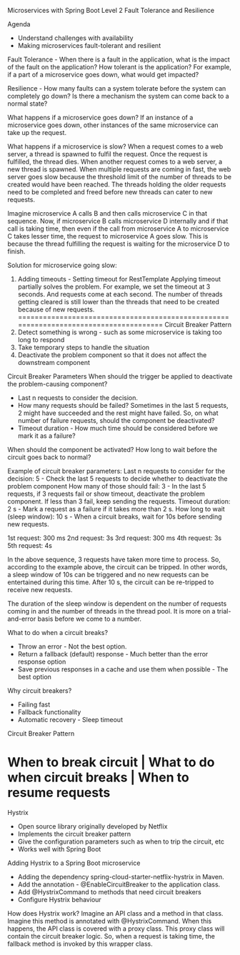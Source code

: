 Microservices with Spring Boot Level 2
Fault Tolerance and Resilience

Agenda
- Understand challenges with availability
- Making microservices fault-tolerant and resilient

Fault Tolerance - When there is a fault in the application, what is the impact of the fault on the application? How tolerant is the application? For example, if a part of a microservice goes down, what would get impacted?

Resilience - How many faults can a system tolerate before the system can completely go down? Is there a mechanism the system can come back to a normal state?

What happens if a microservice goes down?
If an instance of a microservice goes down, other instances of the same microservice can take up the request. 

What happens if a microservice is slow?
When a request comes to a web server, a thread is spawned to fulfil the request.
Once the request is fulfilled, the thread dies.
When another request comes to a web server, a new thread is spawned. 
When multiple requests are coming in fast, the web server goes slow because the threshold limit of the number of threads to be created would have been reached. The threads holding the older requests need to be completed and freed before new threads can cater to new requests.

Imagine microservice A calls B and then calls microservice C in that sequence. Now, if microservice B calls microservice D internally and if that call is taking time, then even if the call from microservice A to microservice C takes lesser time, the request to microservice A goes slow.  This is because the thread fulfilling the request is waiting for the microservice D to finish. 

Solution for microservice going slow:
1) Adding timeouts - Setting timeout for RestTemplate
   Applying timeout partially solves the problem. For example, we set the timeout at 3 seconds. And requests come at each second. The number of threads getting cleared is still lower than the threads that need to be created because of new requests.
======================================================================================
Circuit Breaker Pattern
1) Detect something is wrong - such as some microservice is taking too long to respond
2) Take temporary steps to handle the situation
3) Deactivate the problem component so that it does not affect the downstream component

Circuit Breaker Parameters
When should the trigger be applied to deactivate the problem-causing component?
- Last n requests to consider the decision.
- How many requests should be failed? Sometimes in the last 5 requests, 2 might have succeeded and the rest might have failed. So, on what number of failure requests, should the component be deactivated?
- Timeout duration - How much time should be considered before we mark it as a failure?

When should the component be activated?
How long to wait before the circuit goes back to normal?

Example of circuit breaker parameters:
Last n requests to consider for the decision: 5 - Check the last 5 requests to decide whether to deactivate the problem component
How many of those should fail: 3 - In the last 5 requests, if 3 requests fail or show timeout, deactivate the problem component. If less than 3 fail, keep sending the requests.
Timeout duration: 2 s - Mark a request as a failure if it takes more than 2 s.
How long to wait (sleep window): 10 s - When a circuit breaks, wait for 10s before sending new requests.

1st request: 300 ms
2nd request: 3s
3rd request: 300 ms
4th request: 3s
5th request: 4s

In the above sequence, 3 requests have taken more time to process. So, according to the example above, the circuit can be tripped. In other words, a sleep window of 10s can be triggered and no new requests can be entertained during this time. After 10 s, the circuit can be re-tripped to receive new requests.

The duration of the sleep window is dependent on the number of requests coming in and the number of threads in the thread pool. It is more on a trial-and-error basis before we come to a number.

What to do when a circuit breaks?
- Throw an error - Not the best option.
- Return a fallback (default) response - Much better than the error response option
- Save previous responses in a cache and use them when possible - The best option

Why circuit breakers?
- Failing fast
- Fallback functionality 
- Automatic recovery - Sleep timeout

Circuit Breaker Pattern

When to break circuit | What to do when circuit breaks | When to resume requests
================================================================================================================

Hystrix
- Open source library originally  developed by Netflix
- Implements the circuit breaker pattern
- Give the configuration parameters such as when to trip the circuit, etc
- Works well with Spring Boot

Adding Hystrix to a Spring Boot microservice
- Adding the dependency spring-cloud-starter-netflix-hystrix in Maven.
- Add the annotation - @EnableCircuitBreaker to the application class.
- Add @HystrixCommand to methods that need circuit breakers
- Configure Hystrix behaviour

How does Hystrix work?
Imagine an API class and a method in that class. Imagine this method is annotated with @HystrixCommand. 
When this happens, the API class is covered with a proxy class. 
This proxy class will contain the circuit breaker logic.
So, when a request is taking time, the fallback method is invoked by this wrapper class.













